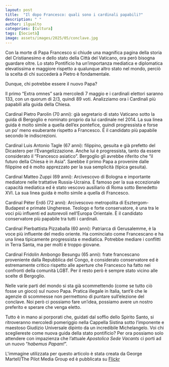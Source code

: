 ```yaml
---
layout: post
title:  "Il dopo Francesco: quali sono i cardinali papabili?"
description: " "
author: ilgualto
categories: [Cultura]
tags: [Società]
image: assets/images/2025/05/conclave.jpg
---
```

Con la morte di Papa Francesco si chiude una magnifica pagina della storia del Cristianesimo e dello stato della Città del Vaticano, ora però bisogna guardare oltre. Lo stato Pontificio ha un’importanza mediatica e diplomatica elevatissima e maggiore rispetto a qualunque altro stato nel mondo, perciò la scelta di chi succederà a Pietro è fondamentale. 

Dunque, chi potrebbe essere il nuovo Papa?

Il primo “Extra omnes” sarà mercoledì 7 maggio e i cardinali elettori saranno 133, con un quorum di 2/3, quindi 89 voti. Analizziamo ora i Cardinali più papabili alla guida della Chiesa.

Cardinal Pietro Parolin (70 anni): già segretario di stato Vaticano sotto la guida di Bergoglio e nominato proprio da lui cardinale nel 2014. La sua linea guida è molto simile a quella dell’ex pontefice, quindi progressista e forse un po’ meno esuberante rispetto a Francesco. È il candidato più papabile secondo le indiscrezioni.

Cardinal Luis Antonio Tagle (67 anni): filippino, gesuita e già prefetto del Dicastero per l’Evangelizzazione. Anche lui è progressista, tanto da essere considerato il “Francesco asiatico”. Bergoglio gli avrebbe riferito che “il futuro della Chiesa è in Asia”. Sarebbe il primo Papa a provenire dalle filippine ed è molto apprezzato per la sua semplicità (tipica gesuita).

Cardinal Matteo Zuppi (69 anni): Arcivescovo di Bologna e importante mediatore nelle trattative Russia-Ucraina. È famoso per la sua eccezionale capacità mediatica ed è stato vescovo ausiliario di Roma sotto Benedetto XVI. La sua linea guida è molto simile a quella di Francesco.

Cardinal Péter Erdő (72 anni): Arcivescovo metropolita di Esztergom-Budapest e primate Ungherese. Teologo e forte conservatore, è una tra le voci più influenti ed autorevoli nell’Europa Orientale. È il candidato conservatore più papabile tra tutti i cardinali.

Cardinal Pierbattista Pizzaballa (60 anni): Patriarca di Gerusalemme, è la voce più influente del medio oriente. Ha cominciato come Francescano e ha una linea tipicamente progressista e mediatica. Potrebbe mediare i conflitti in Terra Santa, ma per molti è troppo giovane.

Cardinal Fridolin Ambongo Besungu (65 anni): frate francescano proveniente dalla Repubblica del Congo, è considerato conservatore ed è estremamente critico rispetto alle aperture che Francesco ha fatto nei confronti della comunità LGBT. Per il resto però è sempre stato vicino alle scelte di Bergoglio.

Nelle varie parti del mondo si sta già scommettendo (come se tutto ciò fosse un gioco) sul nuovo Papa. Pratica illegale in Italia, tant’è che le agenzie di scommesse non permettono di puntare sull’elezione del conclave. Noi però ci possiamo fare un’idea, possiamo avere un nostro preferito e sperare che venga eletto.

Tutto è in mano ai porporati che, guidati dal soffio dello Spirito Santo, si ritroveranno mercoledì pomeriggio nella Cappella Sistina sotto l’imponente e maestoso Giudizio Universale dipinto da un incredibile Michelangelo. 
Voi chi scegliereste come nuova guida della stato pontificio? Per ora possiamo solo attendere con impazienza che l’attuale *Apostolica Sede Vacants* ci porti ad un nuovo “*habemus Papam!*”.


L'immagine utilizzata per questo articolo è stata creata da George Martell/The Pilot Media Group ed è pubblicata su [Flickr](https://www.flickr.com/photos/bostoncatholic/8550559765)